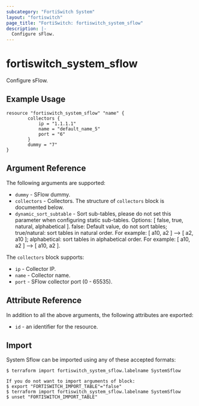 ```yaml
---
subcategory: "FortiSwitch System"
layout: "fortiswitch"
page_title: "FortiSwitch: fortiswitch_system_sflow"
description: |-
  Configure sFlow.
---
```


# fortiswitch_system_sflow
Configure sFlow.

## Example Usage

```hcl
resource "fortiswitch_system_sflow" "name" {
        collectors {
            ip = "1.1.1.1"
            name = "default_name_5"
            port = "6"
        }
        dummy = "7"
}
```

## Argument Reference

The following arguments are supported:

* `dummy` - SFlow dummy.
* `collectors` - Collectors. The structure of `collectors` block is documented below.
* `dynamic_sort_subtable` - Sort sub-tables, please do not set this parameter when configuring static sub-tables. Options: [ false, true, natural, alphabetical ]. false: Default value, do not sort tables; true/natural: sort tables in natural order. For example: [ a10, a2 ] --> [ a2, a10 ]; alphabetical: sort tables in alphabetical order. For example: [ a10, a2 ] --> [ a10, a2 ].

The `collectors` block supports:

* `ip` - Collector IP.
* `name` - Collector name.
* `port` - SFlow collector port (0 - 65535).


## Attribute Reference

In addition to all the above arguments, the following attributes are exported:
* `id` - an identifier for the resource.

## Import

System Sflow can be imported using any of these accepted formats:
```
$ terraform import fortiswitch_system_sflow.labelname SystemSflow

If you do not want to import arguments of block:
$ export "FORTISWITCH_IMPORT_TABLE"="false"
$ terraform import fortiswitch_system_sflow.labelname SystemSflow
$ unset "FORTISWITCH_IMPORT_TABLE"
```
